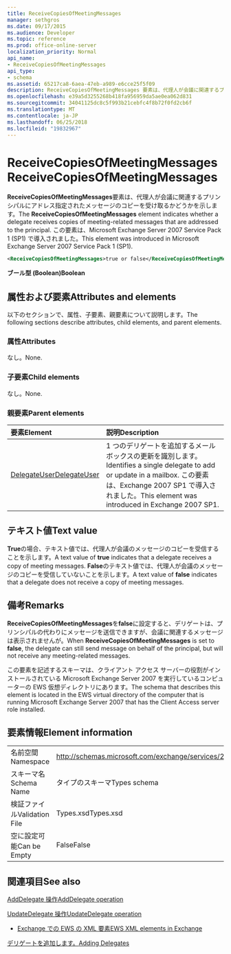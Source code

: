 ```yaml
---
title: ReceiveCopiesOfMeetingMessages
manager: sethgros
ms.date: 09/17/2015
ms.audience: Developer
ms.topic: reference
ms.prod: office-online-server
localization_priority: Normal
api_name:
- ReceiveCopiesOfMeetingMessages
api_type:
- schema
ms.assetid: 65217ca8-6aea-47eb-a989-e6cce25f5f09
description: ReceiveCopiesOfMeetingMessages 要素は、代理人が会議に関連するプリンシパルにアドレス指定されたメッセージのコピーを受け取るかどうかを示します。 この要素は、Microsoft Exchange Server 2007 Service Pack 1 (SP1) で導入されました。
ms.openlocfilehash: e39a5d3255268b418fa956959da5ae0ea062d831
ms.sourcegitcommit: 34041125dc8c5f993b21cebfc4f8b72f0fd2cb6f
ms.translationtype: MT
ms.contentlocale: ja-JP
ms.lasthandoff: 06/25/2018
ms.locfileid: "19832967"
---
```

# <a name="receivecopiesofmeetingmessages"></a><span data-ttu-id="39cd1-104">ReceiveCopiesOfMeetingMessages</span><span class="sxs-lookup"><span data-stu-id="39cd1-104">ReceiveCopiesOfMeetingMessages</span></span>

<span data-ttu-id="39cd1-105">**ReceiveCopiesOfMeetingMessages**要素は、代理人が会議に関連するプリンシパルにアドレス指定されたメッセージのコピーを受け取るかどうかを示します。</span><span class="sxs-lookup"><span data-stu-id="39cd1-105">The **ReceiveCopiesOfMeetingMessages** element indicates whether a delegate receives copies of meeting-related messages that are addressed to the principal.</span></span> <span data-ttu-id="39cd1-106">この要素は、Microsoft Exchange Server 2007 Service Pack 1 (SP1) で導入されました。</span><span class="sxs-lookup"><span data-stu-id="39cd1-106">This element was introduced in Microsoft Exchange Server 2007 Service Pack 1 (SP1).</span></span> 
  
```xml
<ReceiveCopiesOfMeetingMessages>true or false</ReceiveCopiesOfMeetingMessages>
```

 <span data-ttu-id="39cd1-107">**ブール型 (Boolean)**</span><span class="sxs-lookup"><span data-stu-id="39cd1-107">**Boolean**</span></span>
## <a name="attributes-and-elements"></a><span data-ttu-id="39cd1-108">属性および要素</span><span class="sxs-lookup"><span data-stu-id="39cd1-108">Attributes and elements</span></span>

<span data-ttu-id="39cd1-109">以下のセクションで、属性、子要素、親要素について説明します。</span><span class="sxs-lookup"><span data-stu-id="39cd1-109">The following sections describe attributes, child elements, and parent elements.</span></span>
  
### <a name="attributes"></a><span data-ttu-id="39cd1-110">属性</span><span class="sxs-lookup"><span data-stu-id="39cd1-110">Attributes</span></span>

<span data-ttu-id="39cd1-111">なし。</span><span class="sxs-lookup"><span data-stu-id="39cd1-111">None.</span></span>
  
### <a name="child-elements"></a><span data-ttu-id="39cd1-112">子要素</span><span class="sxs-lookup"><span data-stu-id="39cd1-112">Child elements</span></span>

<span data-ttu-id="39cd1-113">なし。</span><span class="sxs-lookup"><span data-stu-id="39cd1-113">None.</span></span>
  
### <a name="parent-elements"></a><span data-ttu-id="39cd1-114">親要素</span><span class="sxs-lookup"><span data-stu-id="39cd1-114">Parent elements</span></span>

|<span data-ttu-id="39cd1-115">**要素**</span><span class="sxs-lookup"><span data-stu-id="39cd1-115">**Element**</span></span>|<span data-ttu-id="39cd1-116">**説明**</span><span class="sxs-lookup"><span data-stu-id="39cd1-116">**Description**</span></span>|
|:-----|:-----|
|[<span data-ttu-id="39cd1-117">DelegateUser</span><span class="sxs-lookup"><span data-stu-id="39cd1-117">DelegateUser</span></span>](delegateuser.md) <br/> |<span data-ttu-id="39cd1-118">1 つのデリゲートを追加するメールボックスの更新を識別します。</span><span class="sxs-lookup"><span data-stu-id="39cd1-118">Identifies a single delegate to add or update in a mailbox.</span></span> <span data-ttu-id="39cd1-119">この要素は、Exchange 2007 SP1 で導入されました。</span><span class="sxs-lookup"><span data-stu-id="39cd1-119">This element was introduced in Exchange 2007 SP1.</span></span>  <br/> |
   
## <a name="text-value"></a><span data-ttu-id="39cd1-120">テキスト値</span><span class="sxs-lookup"><span data-stu-id="39cd1-120">Text value</span></span>

<span data-ttu-id="39cd1-121">**True**の場合、テキスト値では、代理人が会議のメッセージのコピーを受信することを示します。</span><span class="sxs-lookup"><span data-stu-id="39cd1-121">A text value of **true** indicates that a delegate receives a copy of meeting messages.</span></span> <span data-ttu-id="39cd1-122">**False**のテキスト値では、代理人が会議のメッセージのコピーを受信していないことを示します。</span><span class="sxs-lookup"><span data-stu-id="39cd1-122">A text value of **false** indicates that a delegate does not receive a copy of meeting messages.</span></span> 
  
## <a name="remarks"></a><span data-ttu-id="39cd1-123">備考</span><span class="sxs-lookup"><span data-stu-id="39cd1-123">Remarks</span></span>

<span data-ttu-id="39cd1-124">**ReceiveCopiesOfMeetingMessages**を**false**に設定すると、デリゲートは、プリンシパルの代わりにメッセージを送信できますが、会議に関連するメッセージは表示されませんが。</span><span class="sxs-lookup"><span data-stu-id="39cd1-124">When **ReceiveCopiesOfMeetingMessages** is set to **false**, the delegate can still send message on behalf of the principal, but will not receive any meeting-related messages.</span></span>
  
<span data-ttu-id="39cd1-125">この要素を記述するスキーマは、クライアント アクセス サーバーの役割がインストールされている Microsoft Exchange Server 2007 を実行しているコンピューターの EWS 仮想ディレクトリにあります。</span><span class="sxs-lookup"><span data-stu-id="39cd1-125">The schema that describes this element is located in the EWS virtual directory of the computer that is running Microsoft Exchange Server 2007 that has the Client Access server role installed.</span></span>
  
## <a name="element-information"></a><span data-ttu-id="39cd1-126">要素情報</span><span class="sxs-lookup"><span data-stu-id="39cd1-126">Element information</span></span>

|||
|:-----|:-----|
|<span data-ttu-id="39cd1-127">名前空間</span><span class="sxs-lookup"><span data-stu-id="39cd1-127">Namespace</span></span>  <br/> |http://schemas.microsoft.com/exchange/services/2006/types  <br/> |
|<span data-ttu-id="39cd1-128">スキーマ名</span><span class="sxs-lookup"><span data-stu-id="39cd1-128">Schema Name</span></span>  <br/> |<span data-ttu-id="39cd1-129">タイプのスキーマ</span><span class="sxs-lookup"><span data-stu-id="39cd1-129">Types schema</span></span>  <br/> |
|<span data-ttu-id="39cd1-130">検証ファイル</span><span class="sxs-lookup"><span data-stu-id="39cd1-130">Validation File</span></span>  <br/> |<span data-ttu-id="39cd1-131">Types.xsd</span><span class="sxs-lookup"><span data-stu-id="39cd1-131">Types.xsd</span></span>  <br/> |
|<span data-ttu-id="39cd1-132">空に設定可能</span><span class="sxs-lookup"><span data-stu-id="39cd1-132">Can be Empty</span></span>  <br/> |<span data-ttu-id="39cd1-133">False</span><span class="sxs-lookup"><span data-stu-id="39cd1-133">False</span></span>  <br/> |
   
## <a name="see-also"></a><span data-ttu-id="39cd1-134">関連項目</span><span class="sxs-lookup"><span data-stu-id="39cd1-134">See also</span></span>



[<span data-ttu-id="39cd1-135">AddDelegate 操作</span><span class="sxs-lookup"><span data-stu-id="39cd1-135">AddDelegate operation</span></span>](adddelegate-operation.md)
  
[<span data-ttu-id="39cd1-136">UpdateDelegate 操作</span><span class="sxs-lookup"><span data-stu-id="39cd1-136">UpdateDelegate operation</span></span>](updatedelegate-operation.md)


- [<span data-ttu-id="39cd1-137">Exchange での EWS の XML 要素</span><span class="sxs-lookup"><span data-stu-id="39cd1-137">EWS XML elements in Exchange</span></span>](ews-xml-elements-in-exchange.md)


[<span data-ttu-id="39cd1-138">デリゲートを追加します。</span><span class="sxs-lookup"><span data-stu-id="39cd1-138">Adding Delegates</span></span>](http://msdn.microsoft.com/library/3a744150-66a3-4a13-9433-793603ba5038%28Office.15%29.aspx)

